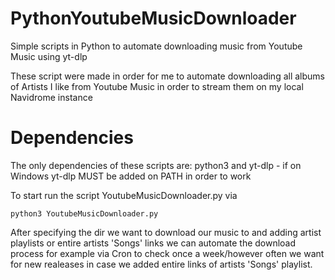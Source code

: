 # PythonYoutubeMusicDownloader
Simple scripts in Python to automate downloading music from Youtube Music using yt-dlp

These script were made in order for me to automate downloading all albums of Artists I like from Youtube Music in order to stream them on my local Navidrome instance
# Dependencies
The only dependencies of these scripts are: python3 and yt-dlp - if on Windows yt-dlp MUST be added on PATH in order to work

To start run the script YoutubeMusicDownloader.py via 
```
python3 YoutubeMusicDownloader.py
```
After specifying the dir we want to download our music to and adding artist playlists or entire artists 'Songs' links we can automate the download process for example via Cron to check once a week/however often we want for new realeases in case we added entire links of artists 'Songs' playlist.

